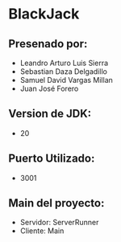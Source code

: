 # BlackJack

## Presenado por:
* Leandro Arturo Luis Sierra
* Sebastian Daza Delgadillo
* Samuel David Vargas Millan
* Juan José Forero 

## Version de JDK:
*  20

## Puerto Utilizado:
* 3001

## Main del proyecto:
* Servidor: ServerRunner
* Cliente: Main
